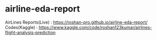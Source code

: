 # airline-eda-report
AirLines Reports(Live) : https://roshan-pro.github.io/airline-eda-report/ <br>
Codes(Kaggle) : https://www.kaggle.com/code/roshan123kumar/airlines-flight-analysis-prediction
